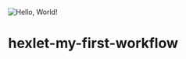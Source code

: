 ![Hello, World!](https://github.com/ArtemChepel/hexlet-my-first-workflow/actions/workflows/hello-world.yml/badge.svg)
# hexlet-my-first-workflow
